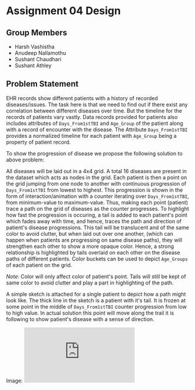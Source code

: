# Assignment 04 Design

## Group Members

* Harsh Vashistha
* Anudeep Nallamothu
* Sushant Chaudhari
* Sushant Athley

## Problem Statement

EHR records show different patients with a history of recorded diseases/issues. The task here is that we need to find out if there exist any correlation between different diseases over time. But the timeline for the records of patients vary vastly. Data records provided for patients also includes attributes of `Days_From1stTBI` and `Age_Group` of the patient along with a record of encounter with the disease. The Attribute `Days_From1stTBI` provides a normalized timeline for each patient with `Age_Group` being a property of patient record.

To show the progression of disease we propose the following solution to above problem:

All diseases will be laid out in a 4x4 grid.  A total 16 diseases are present in the dataset which acts as nodes in the grid. 
Each patient is then a point on the grid jumping from one node to another with continuous progression of `Days_From1stTBI` from lowest to highest.
This progression is shown in the form of interaction/animation with a counter iterating over `Days_From1stTBI`, from minimum-value to maximum-value. Thus, making each point (patient) trace a path on the grid of diseases as the counter progresses.
To highlight how fast the progression is occuring, a tail is added to each patient's point which fades away with time, and hence, traces the path and direction of patient's disease progressions.
This tail will be translucent and of the same color to avoid clutter, but when laid out over one another, (which can happen when patients are progressing on same disease paths), they will strengthen each other to show a more opaque color. Hence, a strong relationship is highlighted by tails overlaid on each other on the disease paths of different patients.
Color buckets can be used to depict `Age_Groups` of each patient on the grid. 

*Note:* Color will only affect color of patient's point. Tails will still be kept of same color to avoid clutter and play a part in highlighting of the path.

A simple sketch is attached for a single patient to depict how a path might look like. The thick line in the sketch is a patient with it's tail. It is frozen at some point in the middle of `Days_From1stTBI` counter progression from low to high value. In actual solution this point will move along the trail it is following to show patient's disease with a sense of direction.

Image: ![Alt](https://github.com/sathley/Data-Visualization/blob/master/Assignment%2004/design/scan.pdf)